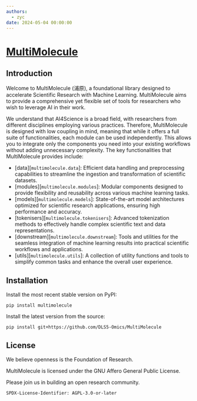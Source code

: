 ```yaml
---
authors:
  - zyc
date: 2024-05-04 00:00:00
---
```


# [MultiMolecule](https://multimolecule.danling.org)

## Introduction

Welcome to MultiMolecule (浦原), a foundational library designed to accelerate Scientific Research with Machine Learning. MultiMolecule aims to provide a comprehensive yet flexible set of tools for researchers who wish to leverage AI in their work.

We understand that AI4Science is a broad field, with researchers from different disciplines employing various practices. Therefore, MultiMolecule is designed with low coupling in mind, meaning that while it offers a full suite of functionalities, each module can be used independently. This allows you to integrate only the components you need into your existing workflows without adding unnecessary complexity. The key functionalities that MultiMolecule provides include:

- [data][`multimolecule.data`]: Efficient data handling and preprocessing capabilities to streamline the ingestion and transformation of scientific datasets.
- [modules][`multimolecule.modules`]: Modular components designed to provide flexibility and reusability across various machine learning tasks.
- [models][`multimolecule.models`]: State-of-the-art model architectures optimized for scientific research applications, ensuring high performance and accuracy.
- [tokenisers][`multimolecule.tokenisers`]: Advanced tokenization methods to effectively handle complex scientific text and data representations.
- [downstream][`multimolecule.downstream`]: Tools and utilities for the seamless integration of machine learning results into practical scientific workflows and applications.
- [utils][`multimolecule.utils`]: A collection of utility functions and tools to simplify common tasks and enhance the overall user experience.

## Installation

Install the most recent stable version on PyPI:

```shell
pip install multimolecule
```

Install the latest version from the source:

```shell
pip install git+https://github.com/DLS5-Omics/MultiMolecule
```

## License

We believe openness is the Foundation of Research.

MultiMolecule is licensed under the GNU Affero General Public License.

Please join us in building an open research community.

`SPDX-License-Identifier: AGPL-3.0-or-later`

